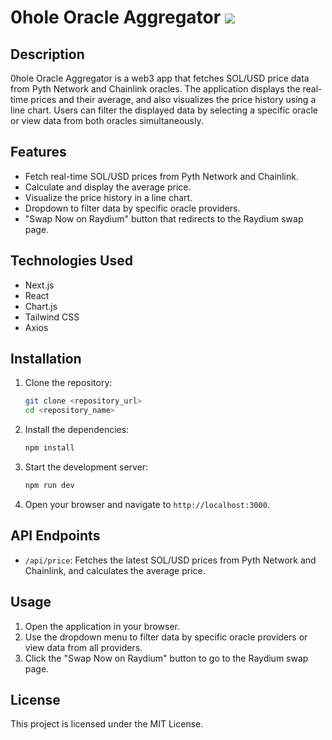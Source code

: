 # 0hole Oracle Aggregator ![](../oracle-aggregator/public/logo.png)

## Description

0hole Oracle Aggregator is a web3 app that fetches SOL/USD price data from Pyth Network and Chainlink oracles. The application displays the real-time prices and their average, and also visualizes the price history using a line chart. Users can filter the displayed data by selecting a specific oracle or view data from both oracles simultaneously.

## Features

- Fetch real-time SOL/USD prices from Pyth Network and Chainlink.
- Calculate and display the average price.
- Visualize the price history in a line chart.
- Dropdown to filter data by specific oracle providers.
- "Swap Now on Raydium" button that redirects to the Raydium swap page.

## Technologies Used

- Next.js
- React
- Chart.js
- Tailwind CSS
- Axios

## Installation

1. Clone the repository:
    ```bash
    git clone <repository_url>
    cd <repository_name>
    ```

2. Install the dependencies:
    ```bash
    npm install
    ```

3. Start the development server:
    ```bash
    npm run dev
    ```

4. Open your browser and navigate to `http://localhost:3000`.

## API Endpoints

- `/api/price`: Fetches the latest SOL/USD prices from Pyth Network and Chainlink, and calculates the average price.

## Usage

1. Open the application in your browser.
2. Use the dropdown menu to filter data by specific oracle providers or view data from all providers.
3. Click the "Swap Now on Raydium" button to go to the Raydium swap page.

## License

This project is licensed under the MIT License.
